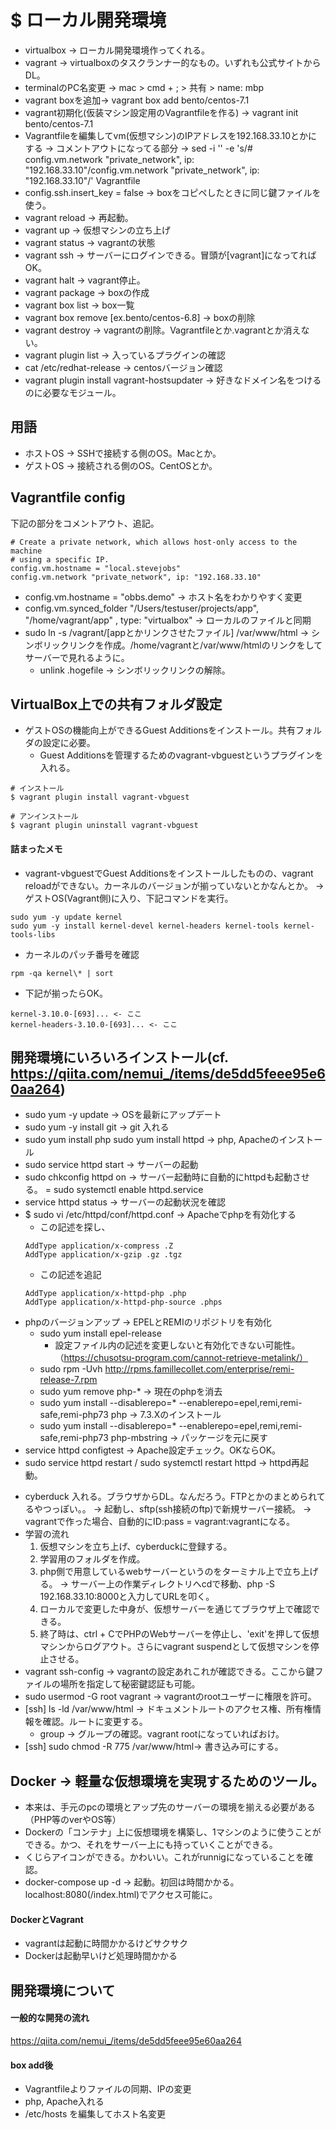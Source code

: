 # **$ ローカル開発環境**

- virtualbox -> ローカル開発環境作ってくれる。
- vagrant -> virtualboxのタスクランナー的なもの。いずれも公式サイトからDL。
- terminalのPC名変更 -> mac > cmd + ; > 共有 > name: mbp
- vagrant boxを追加-> vagrant box add bento/centos-7.1
- vagrant初期化(仮装マシン設定用のVagrantfileを作る)  -> vagrant init bento/centos-7.1
- Vagrantfileを編集してvm(仮想マシン)のIPアドレスを192.168.33.10とかにする -> コメントアウトになってる部分
-> sed -i '' -e 's/# config.vm.network "private_network", ip: "192.168.33.10"/config.vm.network "private_network", ip: "192.168.33.10"/' Vagrantfile
- config.ssh.insert_key = false -> boxをコピペしたときに同じ鍵ファイルを使う。
- vagrant reload -> 再起動。
- vagrant up -> 仮想マシンの立ち上げ
- vagrant status -> vagrantの状態
- vagrant ssh -> サーバーにログインできる。冒頭が[vagrant]になってればOK。
- vagrant halt -> vagrant停止。
- vagrant package -> boxの作成
- vagrant box list -> box一覧
- vagrant box remove [ex.bento/centos-6.8] -> boxの削除
- vagrant destroy -> vagrantの削除。Vagrantfileとか.vagrantとか消えない。
- vagrant plugin list -> 入っているプラグインの確認
- cat /etc/redhat-release -> centosバージョン確認
- vagrant plugin install vagrant-hostsupdater -> 好きなドメイン名をつけるのに必要なモジュール。

## 用語
- ホストOS -> SSHで接続する側のOS。Macとか。
- ゲストOS -> 接続される側のOS。CentOSとか。

## Vagrantfile config
下記の部分をコメントアウト、追記。
```
# Create a private network, which allows host-only access to the machine
# using a specific IP.
config.vm.hostname = "local.stevejobs"
config.vm.network "private_network", ip: "192.168.33.10"
```
- config.vm.hostname = "obbs.demo" -> ホスト名をわかりやすく変更
- config.vm.synced_folder "/Users/testuser/projects/app", "/home/vagrant/app" , type: "virtualbox" -> ローカルのファイルと同期
- sudo ln -s /vagrant/[appとかリンクさせたファイル] /var/www/html -> シンボリックリンクを作成。/home/vagrantと/var/www/htmlのリンクをしてサーバーで見れるように。
  - unlink .hogefile -> シンボリックリンクの解除。
<!-- cf. https://qiita.com/tiwu_dev/items/f135e6b6fbbe3ec6aa54 -->


## VirtualBox上での共有フォルダ設定
<!-- - VirtualBox起動。GUIより設定>共有フォルダ>「自動マウント」にチェック。
- rootでしか入れなくなるので、vagrant上で下記の流れで権限を付与。
  - sudo su - -> rootユーザーでログイン。
  - sudo gapasswd -a アカウント名[vagrant] vboxsf -> vboxsfグループに追加。 -->
- ゲストOSの機能向上ができるGuest Additionsをインストール。共有フォルダの設定に必要。
  - Guest Additionsを管理するためのvagrant-vbguestというプラグインを入れる。

```
# インストール
$ vagrant plugin install vagrant-vbguest

# アンインストール
$ vagrant plugin uninstall vagrant-vbguest
```

#### 詰まったメモ
- vagrant-vbguestでGuest Additionsをインストールしたものの、vagrant reloadができない。カーネルのバージョンが揃っていないとかなんとか。 -> ゲストOS(Vagrant側)に入り、下記コマンドを実行。
```
sudo yum -y update kernel
sudo yum -y install kernel-devel kernel-headers kernel-tools kernel-tools-libs
```
  - カーネルのパッチ番号を確認
  ```
  rpm -qa kernel\* | sort
  ```
  - 下記が揃ったらOK。
  ```
  kernel-3.10.0-[693]... <- ここ
  kernel-headers-3.10.0-[693]... <- ここ
  ```

## 開発環境にいろいろインストール(cf. https://qiita.com/nemui_/items/de5dd5feee95e60aa264)
- sudo yum -y update -> OSを最新にアップデート
- sudo yum -y install git -> git 入れる
- sudo yum install php
  sudo yum install httpd -> php, Apacheのインストール
- sudo service httpd start -> サーバーの起動
- sudo chkconfig httpd on -> サーバー起動時に自動的にhttpdも起動させる。 = sudo systemctl enable httpd.service
- service httpd status -> サーバーの起動状況を確認
- $ sudo vi /etc/httpd/conf/httpd.conf -> Apacheでphpを有効化する
  - この記述を探し、
  ```
  AddType application/x-compress .Z
  AddType application/x-gzip .gz .tgz
  ```
  - この記述を追記
  ```
  AddType application/x-httpd-php .php
  AddType application/x-httpd-php-source .phps
  ```
  <!-- - chown apache:apache /var/www/html -> apacheユーザーにのみ権限付与。 -->
- phpのバージョンアップ -> EPELとREMIのリポジトリを有効化
  - sudo yum install epel-release
    - 設定ファイル内の記述を変更しないと有効化できない可能性。（https://chusotsu-program.com/cannot-retrieve-metalink/）
  - sudo rpm -Uvh http://rpms.famillecollet.com/enterprise/remi-release-7.rpm
  - sudo yum remove php-* -> 現在のphpを消去
  - sudo yum install --disablerepo=* --enablerepo=epel,remi,remi-safe,remi-php73 php -> 7.3.Xのインストール
  - sudo yum install --disablerepo=* --enablerepo=epel,remi,remi-safe,remi-php73 php-mbstring -> パッケージを元に戻す
- service httpd configtest -> Apache設定チェック。OKならOK。
- sudo service httpd restart / sudo systemctl restart httpd -> httpd再起動。


<!-- // - dotinstallで用意してくれたスクリプトを実行する
//   - # gitを使ってアプリケーション設定用のスクリプトをダウンロード
//   -> git clone https://github.com/dotinstallres/centos6.git
//   - # centos6フォルダができるのでそちらに移動
//   -> cd centos6
//   - # スクリプトを実行（時間かかります）
//   ->./run.sh
//   - # もろもろの設定を反映
//   -> exec $SHELL -l -->

- cyberduck 入れる。ブラウザからDL。なんだろう。FTPとかのまとめられてるやつっぽい。。
-> 起動し、sftp(ssh接続のftp)で新規サーバー接続。
-> vagrantで作った場合、自動的にID:pass = vagrant:vagrantになる。
- 学習の流れ
  1. 仮想マシンを立ち上げ、cyberduckに登録する。
  2. 学習用のフォルダを作成。
  3. php側で用意しているwebサーバーというのをターミナル上で立ち上げる。
    -> サーバー上の作業ディレクトリへcdで移動、php -S 192.168.33.10:8000と入力してURLを叩く。
  4. ローカルで変更した中身が、仮想サーバーを通じてブラウザ上で確認できる。
  5. 終了時は、ctrl + CでPHPのWebサーバーを停止し、'exit'を押して仮想マシンからログアウト。さらにvagrant suspendとして仮想マシンを停止させる。
- vagrant ssh-config -> vagrantの設定あれこれが確認できる。ここから鍵ファイルの場所を指定して秘密鍵認証も可能。
- sudo usermod -G root vagrant -> vagrantのrootユーザーに権限を許可。
- [ssh] ls -ld /var/www/html -> ドキュメントルートのアクセス権、所有権情報を確認。ルートに変更する。
  - group -> グループの確認。vagrant rootになっていればおけ。
- [ssh] sudo chmod -R 775 /var/www/html-> 書き込み可にする。


## Docker -> 軽量な仮想環境を実現するためのツール。
- 本来は、手元のpcの環境とアップ先のサーバーの環境を揃える必要がある（PHP等のverやOS等）
- Dockerの「コンテナ」上に仮想環境を構築し、1マシンのように使うことができる。かつ、それをサーバー上にも持っていくことができる。
- くじらアイコンができる。かわいい。これがrunnigになっていることを確認。
- docker-compose up -d -> 起動。初回は時間かかる。localhost:8080(/index.html)でアクセス可能に。



#### DockerとVagrant
- vagrantは起動に時間かかるけどサクサク
- Dockerは起動早いけど処理時間かかる



## 開発環境について
#### 一般的な開発の流れ
https://qiita.com/nemui_/items/de5dd5feee95e60aa264

#### box add後
- Vagrantfileよりファイルの同期、IPの変更
- php, Apache入れる
- /etc/hosts を編集してホスト名変更
